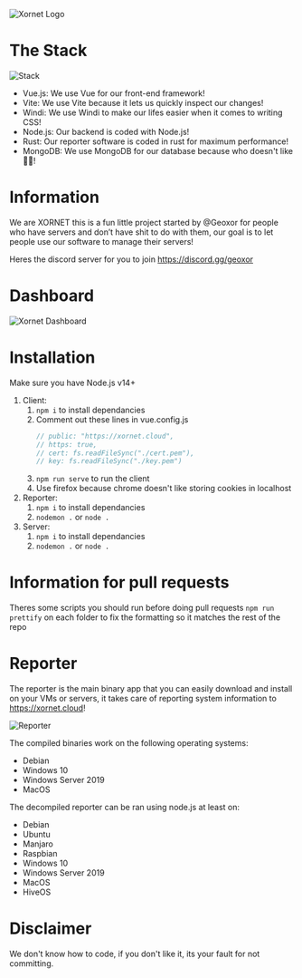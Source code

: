 ![Xornet Logo](https://cdn.discordapp.com/attachments/851974319370010655/854669456793534494/unknown.png)

# The Stack
![Stack](https://cdn.discordapp.com/attachments/806300597338767450/858944068016144424/unknown.png)
 - Vue.js: We use Vue for our front-end framework!
 - Vite: We use Vite because it lets us quickly inspect our changes!
 - Windi: We use Windi to make our lifes easier when it comes to writing CSS!
 - Node.js: Our backend is coded with Node.js!
 - Rust: Our reporter software is coded in rust for maximum performance!
 - MongoDB: We use MongoDB for our database because who doesn't like 🥭🥭!

# Information
We are XORNET this is a fun little project started by @Geoxor for people who have servers and don’t have shit to do with them, our goal is to let people use our software to manage their servers!


Heres the discord server for you to join
https://discord.gg/geoxor

# Dashboard
![Xornet Dashboard](https://cdn.discordapp.com/attachments/810834301704863744/855708458472570880/preview.png)

# Installation 
Make sure you have Node.js v14+
  1. Client: 
     1. `npm i` to install dependancies
     2. Comment out these lines in vue.config.js
        ```js
        // public: "https://xornet.cloud",
        // https: true,
        // cert: fs.readFileSync("./cert.pem"),
        // key: fs.readFileSync("./key.pem")
        ```
     3. `npm run serve` to run the client
     4. Use firefox because chrome doesn't like storing cookies in localhost
  2. Reporter: 
     1. `npm i` to install dependancies
     2. `nodemon .` or `node .`
  3. Server:
     1. `npm i` to install dependancies
     2. `nodemon .` or `node .`

# Information for pull requests
Theres some scripts you should run before doing pull requests
  `npm run prettify` on each folder to fix the formatting so it matches the rest of the repo

# Reporter
The reporter is the main binary app that you can easily download and install on your VMs or servers, it takes care of reporting system information to https://xornet.cloud!

![Reporter](https://cdn.discordapp.com/attachments/806300597338767450/850248559760506940/unknown.png)

The compiled binaries work on the following operating systems:
  - Debian
  - Windows 10
  - Windows Server 2019
  - MacOS

The decompiled reporter can be ran using node.js at least on:
  - Debian
  - Ubuntu
  - Manjaro
  - Raspbian
  - Windows 10
  - Windows Server 2019
  - MacOS
  - HiveOS
  
# Disclaimer
We don't know how to code, if you don't like it, its your fault for not committing.
